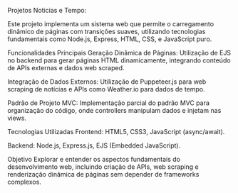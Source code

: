 Projetos Noticias e Tempo: 

Este projeto implementa um sistema web que permite o carregamento dinâmico de páginas com transições suaves, utilizando tecnologias fundamentais como Node.js, Express, HTML, CSS, e JavaScript puro.

Funcionalidades Principais
Geração Dinâmica de Páginas: Utilização de EJS no backend para gerar páginas HTML dinamicamente, integrando conteúdo de APIs externas e dados web scraped.

Integração de Dados Externos: Utilização de Puppeteer.js para web scraping de notícias e APIs como Weather.io para dados de tempo.

Padrão de Projeto MVC: Implementação parcial do padrão MVC para organização do código, onde controllers manipulam dados e injetam nas views.

Tecnologias Utilizadas
Frontend: HTML5, CSS3, JavaScript (async/await).

Backend: Node.js, Express.js, EJS (Embedded JavaScript).

Objetivo
Explorar e entender os aspectos fundamentais do desenvolvimento web, incluindo criação de APIs, web scraping e renderização dinâmica de páginas sem depender de frameworks complexos.

